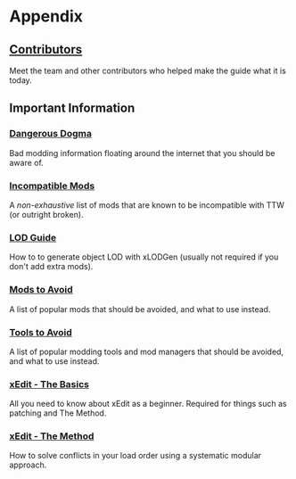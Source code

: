 ﻿---
displayed_sidebar: appendixSidebar
---

# Appendix

## [Contributors](contributors)

Meet the team and other contributors who helped make the guide what it is today.

## Important Information

### [Dangerous Dogma](dogma)

Bad modding information floating around the internet that you should be aware of.

### [Incompatible Mods](incompatible)

A *non-exhaustive* list of mods that are known to be incompatible with TTW (or outright broken).

### [LOD Guide](lod)

How to to generate object LOD with xLODGen (usually not required if you don't add extra mods).

### [Mods to Avoid](mods-avoid)

A list of popular mods that should be avoided, and what to use instead.

### [Tools to Avoid](tools-avoid)

A list of popular modding tools and mod managers that should be avoided, and what to use instead.

### [xEdit - The Basics](xedit)

All you need to know about xEdit as a beginner. 
Required for things such as patching and The Method.

### [xEdit - The Method](themethod)

How to solve conflicts in your load order using a systematic modular approach.
